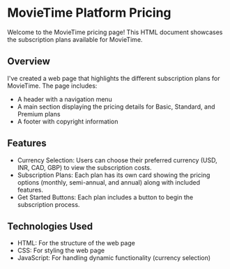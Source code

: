 # MovieTime Platform Pricing

Welcome to the MovieTime pricing page! This HTML document showcases the subscription plans available for MovieTime.

## Overview

I've created a web page that highlights the different subscription plans for MovieTime. The page includes:
- A header with a navigation menu
- A main section displaying the pricing details for Basic, Standard, and Premium plans
- A footer with copyright information

## Features

- Currency Selection: Users can choose their preferred currency (USD, INR, CAD, GBP) to view the subscription costs.
- Subscription Plans: Each plan has its own card showing the pricing options (monthly, semi-annual, and annual) along with included features.
- Get Started Buttons: Each plan includes a button to begin the subscription process.

## Technologies Used

- HTML: For the structure of the web page
- CSS: For styling the web page
- JavaScript: For handling dynamic functionality (currency selection)
